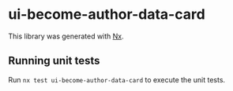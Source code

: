 # ui-become-author-data-card

This library was generated with [Nx](https://nx.dev).

## Running unit tests

Run `nx test ui-become-author-data-card` to execute the unit tests.
